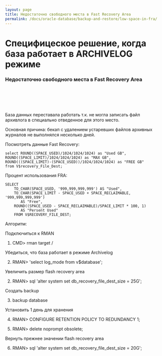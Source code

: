```yaml
---
layout: page
title: Недостаточно свободного места в Fast Recovery Area
permalink: /docs/oracle-database/backup-and-restore/low-space-in-fra/
---
```


# Специфицеское решение, когда база работает в ARCHIVELOG режиме


<h3>Недостаточно свободного места в Fast Recovery Area</h3><br/>

<br/><br/>

База данных переставала работать т.к. не могла записать файл архивлога в
специально отведенное для этого место.

Основная причина: бекап с удалением устаревших файлов архивных журналов не выполнялся несколько дней.


Посмотреть данные Fast Recovery:


    select ROUND((SPACE_USED)/1024/1024/1024) as "Used GB",
    ROUND((SPACE_LIMIT)/1024/1024/1024) as "MAX GB",
    ROUND(((SPACE_LIMIT)-(SPACE_USED))/1024/1024/1024) as "FREE GB"  
    from V$recovery_File_Dest;


Процент использования FRA:


    SELECT
        TO_CHAR(SPACE_USED, '999,999,999,999') AS "Used",
        TO_CHAR(SPACE_LIMIT - SPACE_USED + SPACE_RECLAIMABLE, '999,999,999,999')
           AS "Free",
        ROUND((SPACE_USED - SPACE_RECLAIMABLE)/SPACE_LIMIT * 100, 1)
           AS "Persent Used"
        FROM V$RECOVERY_FILE_DEST;



Алгоритм:

Подключиться к RMAN
1) CMD> rman target /

Убедиться, что база работает в режиме Archivelog

2) RMAN> 'select log_mode from v$database';

Увеличить размер flash recovery area

2) RMAN> sql 'alter system set db_recovery_file_dest_size = 25G';

Создать backup

3) backup database

Установить 1 день для хранения

4) RMAN> CONFIGURE RETENTION POLICY TO REDUNDANCY 1;

5) RMAN> delete noprompt obsolete;

Вернуть прежнее значении flash recovery area

6) RMAN> sql 'alter system set db_recovery_file_dest_size = 20G';
